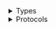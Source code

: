 <details>
<summary>Types</summary>

  - [SupportClient](/aws-sdk-swift/reference/0.x/AWSSupport/SupportClient)
  - [SupportClient.SupportClientConfiguration](/aws-sdk-swift/reference/0.x/AWSSupport/SupportClient.SupportClientConfiguration)
  - [SupportClientLogHandlerFactory](/aws-sdk-swift/reference/0.x/AWSSupport/SupportClientLogHandlerFactory)
  - [SupportClientTypes](/aws-sdk-swift/reference/0.x/AWSSupport/SupportClientTypes)

</details>

<details>
<summary>Protocols</summary>

  - [SupportClientProtocol](/aws-sdk-swift/reference/0.x/AWSSupport/SupportClientProtocol)

</details>

